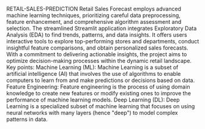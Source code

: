 RETAIL-SALES-PREDICTION
Retail Sales Forecast employs advanced machine learning techniques, prioritizing careful data preprocessing, feature enhancement, and comprehensive algorithm assessment and selection. The streamlined Streamlit application integrates Exploratory Data Analysis (EDA) to find trends, patterns, and data insights. It offers users interactive tools to explore top-performing stores and departments, conduct insightful feature comparisons, and obtain personalized sales forecasts. With a commitment to delivering actionable insights, the project aims to optimize decision-making processes within the dynamic retail landscape.
Key points:
Machine Learning (ML):
Machine Learning is a subset of artificial intelligence (AI) that involves the use of algorithms to enable computers to learn from and make predictions or decisions based on data.
Feature Engineering:
Feature engineering is the process of using domain knowledge to create new features or modify existing ones to improve the performance of machine learning models.
Deep Learning (DL):
Deep Learning is a specialized subset of machine learning that focuses on using neural networks with many layers (hence "deep") to model complex patterns in data.
